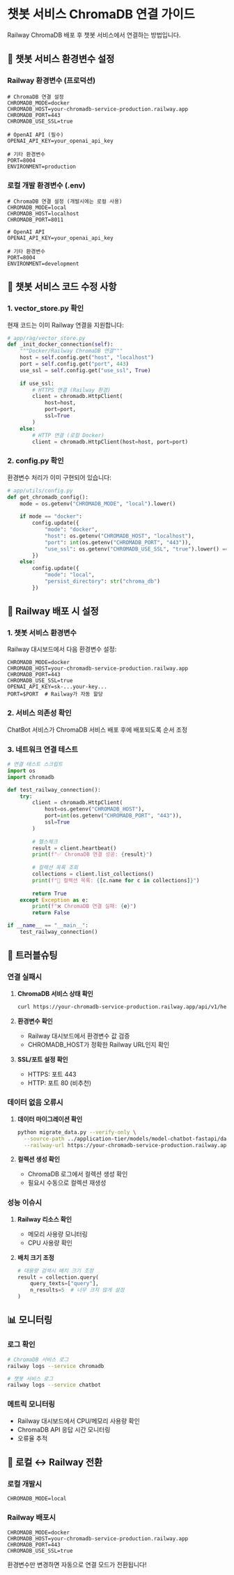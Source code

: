 # 챗봇 서비스 ChromaDB 연결 가이드

Railway ChromaDB 배포 후 챗봇 서비스에서 연결하는 방법입니다.

## 🔗 챗봇 서비스 환경변수 설정

### Railway 환경변수 (프로덕션)
```env
# ChromaDB 연결 설정
CHROMADB_MODE=docker
CHROMADB_HOST=your-chromadb-service-production.railway.app
CHROMADB_PORT=443
CHROMADB_USE_SSL=true

# OpenAI API (필수)
OPENAI_API_KEY=your_openai_api_key

# 기타 환경변수
PORT=8004
ENVIRONMENT=production
```

### 로컬 개발 환경변수 (.env)
```env
# ChromaDB 연결 설정 (개발시에는 로컬 사용)
CHROMADB_MODE=local
CHROMADB_HOST=localhost
CHROMADB_PORT=8011

# OpenAI API
OPENAI_API_KEY=your_openai_api_key

# 기타 환경변수
PORT=8004
ENVIRONMENT=development
```

## 📁 챗봇 서비스 코드 수정 사항

### 1. vector_store.py 확인
현재 코드는 이미 Railway 연결을 지원합니다:

```python
# app/rag/vector_store.py
def _init_docker_connection(self):
    """Docker/Railway ChromaDB 연결"""
    host = self.config.get("host", "localhost")
    port = self.config.get("port", 443)
    use_ssl = self.config.get("use_ssl", True)
    
    if use_ssl:
        # HTTPS 연결 (Railway 환경)
        client = chromadb.HttpClient(
            host=host, 
            port=port,
            ssl=True
        )
    else:
        # HTTP 연결 (로컬 Docker)
        client = chromadb.HttpClient(host=host, port=port)
```

### 2. config.py 확인
환경변수 처리가 이미 구현되어 있습니다:

```python
# app/utils/config.py
def get_chromadb_config():
    mode = os.getenv("CHROMADB_MODE", "local").lower()
    
    if mode == "docker":
        config.update({
            "mode": "docker",
            "host": os.getenv("CHROMADB_HOST", "localhost"),
            "port": int(os.getenv("CHROMADB_PORT", "443")),
            "use_ssl": os.getenv("CHROMADB_USE_SSL", "true").lower() == "true"
        })
    else:
        config.update({
            "mode": "local",
            "persist_directory": str("chroma_db")
        })
```

## 🚀 Railway 배포 시 설정

### 1. 챗봇 서비스 환경변수
Railway 대시보드에서 다음 환경변수 설정:

```
CHROMADB_MODE=docker
CHROMADB_HOST=your-chromadb-service-production.railway.app
CHROMADB_PORT=443
CHROMADB_USE_SSL=true
OPENAI_API_KEY=sk-...your-key...
PORT=$PORT  # Railway가 자동 할당
```

### 2. 서비스 의존성 확인
ChatBot 서비스가 ChromaDB 서비스 배포 후에 배포되도록 순서 조정

### 3. 네트워크 연결 테스트
```python
# 연결 테스트 스크립트
import os
import chromadb

def test_railway_connection():
    try:
        client = chromadb.HttpClient(
            host=os.getenv("CHROMADB_HOST"),
            port=int(os.getenv("CHROMADB_PORT", "443")),
            ssl=True
        )
        
        # 헬스체크
        result = client.heartbeat()
        print(f"✅ ChromaDB 연결 성공: {result}")
        
        # 컬렉션 목록 조회
        collections = client.list_collections()
        print(f"📁 컬렉션 목록: {[c.name for c in collections]}")
        
        return True
    except Exception as e:
        print(f"❌ ChromaDB 연결 실패: {e}")
        return False

if __name__ == "__main__":
    test_railway_connection()
```

## 🔧 트러블슈팅

### 연결 실패시
1. **ChromaDB 서비스 상태 확인**
   ```bash
   curl https://your-chromadb-service-production.railway.app/api/v1/heartbeat
   ```

2. **환경변수 확인**
   - Railway 대시보드에서 환경변수 값 검증
   - CHROMADB_HOST가 정확한 Railway URL인지 확인

3. **SSL/포트 설정 확인**
   - HTTPS: 포트 443
   - HTTP: 포트 80 (비추천)

### 데이터 없음 오류시
1. **데이터 마이그레이션 확인**
   ```bash
   python migrate_data.py --verify-only \
     --source-path ../application-tier/models/model-chatbot-fastapi/data/chroma_db \
     --railway-url https://your-chromadb-service-production.railway.app
   ```

2. **컬렉션 생성 확인**
   - ChromaDB 로그에서 컬렉션 생성 확인
   - 필요시 수동으로 컬렉션 재생성

### 성능 이슈시
1. **Railway 리소스 확인**
   - 메모리 사용량 모니터링
   - CPU 사용량 확인

2. **배치 크기 조정**
   ```python
   # 대용량 검색시 배치 크기 조정
   result = collection.query(
       query_texts=["query"],
       n_results=5  # 너무 크지 않게 설정
   )
   ```

## 📊 모니터링

### 로그 확인
```bash
# ChromaDB 서비스 로그
railway logs --service chromadb

# 챗봇 서비스 로그
railway logs --service chatbot
```

### 메트릭 모니터링
- Railway 대시보드에서 CPU/메모리 사용량 확인
- ChromaDB API 응답 시간 모니터링
- 오류율 추적

## 🔄 로컬 ↔ Railway 전환

### 로컬 개발시
```env
CHROMADB_MODE=local
```

### Railway 배포시
```env
CHROMADB_MODE=docker
CHROMADB_HOST=your-chromadb-service-production.railway.app
CHROMADB_PORT=443
CHROMADB_USE_SSL=true
```

환경변수만 변경하면 자동으로 연결 모드가 전환됩니다!